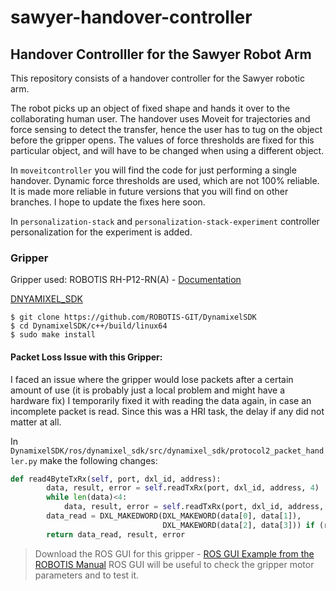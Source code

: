 # sawyer-handover-controller

## Handover Controlller for the Sawyer Robot Arm

This repository consists of a handover controller for the Sawyer robotic arm.

The robot picks up an object of fixed shape and hands it over to the collaborating human user.
The handover uses Moveit for trajectories and force sensing to detect the transfer, hence the user has to tug on the object before the gripper opens. The values of force thresholds are fixed for this particular object, and will have to be changed when using a different object.

In ``moveitcontroller`` you will find the code for just performing a single handover. Dynamic force thresholds are used, which are not 100% reliable. It is made more reliable in future versions that you will find on other branches. I hope to update the fixes here soon.

In ``personalization-stack`` and ``personalization-stack-experiment`` controller personalization for the experiment is added.


### Gripper

Gripper used: ROBOTIS RH-P12-RN(A) - [Documentation](https://emanual.robotis.com/docs/en/platform/rh_p12_rna)

[DNYAMIXEL_SDK](https://github.com/ROBOTIS-GIT/DynamixelSDK)

```
$ git clone https://github.com/ROBOTIS-GIT/DynamixelSDK
$ cd DynamixelSDK/c++/build/linux64
$ sudo make install
```
#### Packet Loss Issue with this Gripper: 
I faced an issue where the gripper would lose packets after a certain amount of use (it is probably just a local problem and might have a hardware fix)
I temporarily fixed it with reading the data again, in case an incomplete packet is read. Since this was a HRI task, the delay if any did not matter at all.


In ``DynamixelSDK/ros/dynamixel_sdk/src/dynamixel_sdk/protocol2_packet_handler.py`` make the following changes:
```python
def read4ByteTxRx(self, port, dxl_id, address):
        data, result, error = self.readTxRx(port, dxl_id, address, 4)
        while len(data)<4:
            data, result, error = self.readTxRx(port, dxl_id, address, 4)
        data_read = DXL_MAKEDWORD(DXL_MAKEWORD(data[0], data[1]),
                                  DXL_MAKEWORD(data[2], data[3])) if (result == COMM_SUCCESS) else 0
        return data_read, result, error
```

>Download the ROS GUI for this gripper - [ROS GUI Example from the ROBOTIS Manual](https://emanual.robotis.com/docs/en/platform/rh_p12_rna/examples/#ros-gui-example)
>ROS GUI will be useful to check the gripper motor parameters and to test it.
